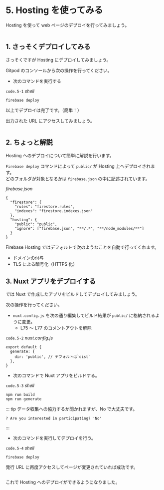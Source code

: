 # 5. Hosting を使ってみる

Hosting を使って web ページのデプロイを行ってみましょう。

<img :src="$withBase('/hosting2.png')">

## 1. さっそくデプロイしてみる

さっそくですが Hosting にデプロイしてみましょう。

Gitpod のコンソールから次の操作を行ってください。

- 次のコマンドを実行する

`code.5-1` _shell_

```properties
firebase deploy
```

以上でデプロイは完了です。（簡単！）

出力された URL にアクセスしてみましょう。

<img :src="$withBase('/deploy.png')">

## 2. ちょっと解説

Hosting へのデプロイについて簡単に解説を行います。

`Firebase deploy` コマンドによって `public/` が Hosting 上へデプロイされます。  
どのフォルダが対象となるかは `firebase.json` の中に記述されています。

_firebase.json_

```json{7}
{
  "firestore": {
    "rules": "firestore.rules",
    "indexes": "firestore.indexes.json"
  },
  "hosting": {
    "public": "public",
    "ignore": ["firebase.json", "**/.*", "**/node_modules/**"]
  }
}
```

Firebase Hosting ではデフォルトで次のようなことを自動で行ってくれます。

- ドメインの付与
- TLS による暗号化（HTTPS 化）

## 3. Nuxt アプリをデプロイする

では Nuxt で作成したアプリをビルドしてデプロイしてみましょう。

次の操作を行ってください。

- `nuxt.config.js` を次の通り編集してビルド結果が `public/` に格納されるように変更。
  - L75 ～ L77 のコメントアウトを解除

`code.5-2` _nuxt.config.js_

```js{2-4}
export default {
  generate: {
    dir: 'public', // デフォルトは`dist`
  },
}
```

- 次のコマンドで Nuxt アプリをビルドする。

`code.5-3` _shell_

```properties
npm run build
npm run generate
```

::: tip データ収集への協力するか聞かれますが、No で大丈夫です。

```shell
? Are you interested in participating? 'No'
```

:::

- 次のコマンドを実行してデプロイを行う。

`code.5-4` _shell_

```properties
firebase deploy
```

発行 URL に再度アクセスしてページが変更されていれば成功です。

<img :src="$withBase('/page.png')">

これで Hosting へのデプロイができるようになりました。
